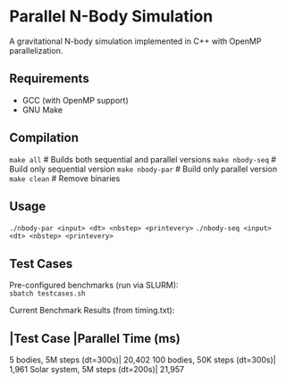# Parallel N-Body Simulation
A gravitational N-body simulation implemented in C++ with OpenMP parallelization.

## Requirements
- GCC (with OpenMP support)
- GNU Make

## Compilation
`make all`      # Builds both sequential and parallel versions
`make nbody-seq` # Build only sequential version
`make nbody-par` # Build only parallel version
`make clean`    # Remove binaries

## Usage
`./nbody-par <input> <dt> <nbstep> <printevery>`
`./nbody-seq <input> <dt> <nbstep> <printevery>`

## Test Cases
Pre-configured benchmarks (run via SLURM):\
`sbatch testcases.sh`

Current Benchmark Results (from timing.txt):

|Test Case	|Parallel Time (ms)
------------
5 bodies, 5M steps (dt=300s)|	20,402
100 bodies, 50K steps (dt=300s)|	1,961
Solar system, 5M steps (dt=200s)|	21,957

